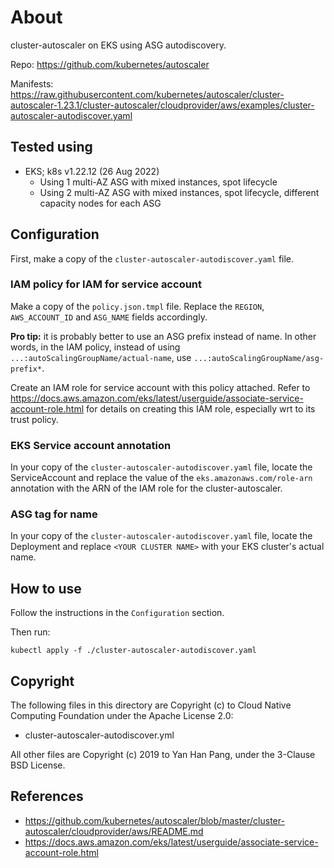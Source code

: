 # About

cluster-autoscaler on EKS using ASG autodiscovery.

Repo: https://github.com/kubernetes/autoscaler

Manifests: https://raw.githubusercontent.com/kubernetes/autoscaler/cluster-autoscaler-1.23.1/cluster-autoscaler/cloudprovider/aws/examples/cluster-autoscaler-autodiscover.yaml


## Tested using

- EKS; k8s v1.22.12 (26 Aug 2022)
  - Using 1 multi-AZ ASG with mixed instances, spot lifecycle
  - Using 2 multi-AZ ASG with mixed instances, spot lifecycle, different capacity nodes for each ASG


## Configuration

First, make a copy of the `cluster-autoscaler-autodiscover.yaml` file.

### IAM policy for IAM for service account

Make a copy of the `policy.json.tmpl` file. Replace the `REGION`, `AWS_ACCOUNT_ID` and `ASG_NAME` fields accordingly.

**Pro tip:** it is probably better to use an ASG prefix instead of name. In other words, in the IAM policy, instead of using `...:autoScalingGroupName/actual-name`, use `...:autoScalingGroupName/asg-prefix*`.

Create an IAM role for service account with this policy attached. Refer to https://docs.aws.amazon.com/eks/latest/userguide/associate-service-account-role.html for details on creating this IAM role, especially wrt to its trust policy.

### EKS Service account annotation

In your copy of the `cluster-autoscaler-autodiscover.yaml` file, locate the ServiceAccount and replace the value of the `eks.amazonaws.com/role-arn` annotation with the ARN of the IAM role for the cluster-autoscaler.

### ASG tag for name

In your copy of the `cluster-autoscaler-autodiscover.yaml` file, locate the Deployment and replace `<YOUR CLUSTER NAME>` with your EKS cluster's actual name.


## How to use

Follow the instructions in the `Configuration` section.

Then run:
```
kubectl apply -f ./cluster-autoscaler-autodiscover.yaml
```


## Copyright

The following files in this directory are Copyright (c) to Cloud Native Computing Foundation under the Apache License 2.0:

- cluster-autoscaler-autodiscover.yml

All other files are Copyright (c) 2019 to Yan Han Pang, under the 3-Clause BSD License.


## References

- https://github.com/kubernetes/autoscaler/blob/master/cluster-autoscaler/cloudprovider/aws/README.md
- https://docs.aws.amazon.com/eks/latest/userguide/associate-service-account-role.html
